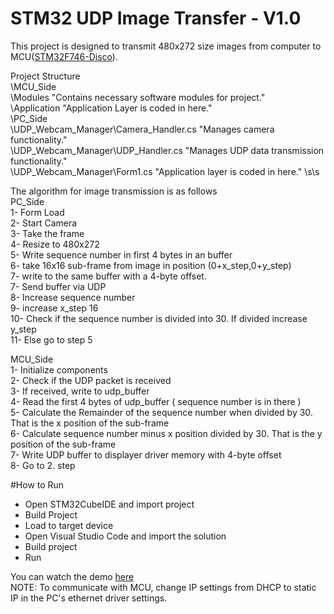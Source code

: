 # STM32 UDP Image Transfer - V1.0

This project is designed to transmit 480x272 size images from computer to MCU([STM32F746-Disco](https://www.st.com/en/evaluation-tools/32f746gdiscovery.html)).

Project Structure  
\MCU_Side  
 \Modules       "Contains necessary software modules for project."  
 \Application   "Application Layer is coded in here."  
\PC_Side   
 \UDP_Webcam_Manager\Camera_Handler.cs   "Manages camera functionality."  
 \UDP_Webcam_Manager\UDP_Handler.cs      "Manages UDP data transmission functionality."  
 \UDP_Webcam_Manager\Form1.cs            "Application layer is coded in here." \s\s  

The algorithm for image transmission is as follows                                
PC_Side                          
1- Form Load                                  
2- Start Camera                                                                                          
3- Take the frame       
4- Resize to 480x272     
5- Write sequence number in first 4 bytes in an buffer   
6- take 16x16 sub-frame from image in position (0+x_step,0+y_step)   
7- write to the same buffer with a 4-byte offset.  
7- Send buffer via UDP  
8- Increase sequence number   
9- increase x_step 16   
10- Check if the sequence number is divided into 30. If divided increase y_step  
11- Else go to step 5  

MCU_Side  
1- Initialize components  
2- Check if the UDP packet is received  
3- If received, write to udp_buffer  
4- Read the first 4 bytes of udp_buffer ( sequence number is in there )  
5- Calculate the Remainder of the sequence number when divided by 30. That is the x position of the sub-frame  
6- Calculate sequence number minus x position divided by 30. That is the y position of the sub-frame  
7- Write UDP buffer to displayer driver memory with 4-byte offset  
8- Go to 2. step  

#How to Run
- Open STM32CubeIDE and import project
- Build Project
- Load to target device 
- Open Visual Studio Code and import the solution
- Build project
- Run

You can watch the demo [here](https://youtu.be/131t2ypqeBg)   
NOTE: To communicate with MCU, change IP settings from DHCP to static IP in the PC's ethernet driver settings.

